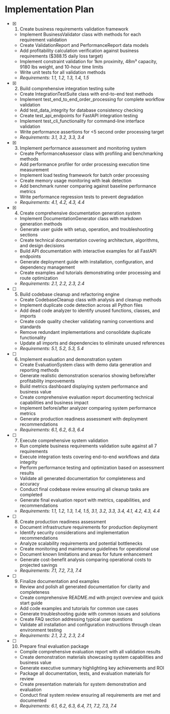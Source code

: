 # Implementation Plan

- [x] 1. Create business requirements validation framework
  - Implement BusinessValidator class with methods for each requirement validation
  - Create ValidationReport and PerformanceReport data models
  - Add profitability calculation verification against business requirements ($388.15 daily loss target)
  - Implement constraint validation for 1km proximity, 48m³ capacity, 9180 lbs weight, and 10-hour time limits
  - Write unit tests for all validation methods
  - _Requirements: 1.1, 1.2, 1.3, 1.4, 1.5_

- [x] 2. Build comprehensive integration testing suite
  - Create IntegrationTestSuite class with end-to-end test methods
  - Implement test_end_to_end_order_processing for complete workflow validation
  - Add test_data_integrity for database consistency checking
  - Create test_api_endpoints for FastAPI integration testing
  - Implement test_cli_functionality for command-line interface validation
  - Write performance assertions for <5 second order processing target
  - _Requirements: 3.1, 3.2, 3.3, 3.4_

- [x] 3. Implement performance assessment and monitoring system
  - Create PerformanceAssessor class with profiling and benchmarking methods
  - Add performance profiler for order processing execution time measurement
  - Implement load testing framework for batch order processing
  - Create memory usage monitoring with leak detection
  - Add benchmark runner comparing against baseline performance metrics
  - Write performance regression tests to prevent degradation
  - _Requirements: 4.1, 4.2, 4.3, 4.4_

- [x] 4. Create comprehensive documentation generation system
  - Implement DocumentationGenerator class with markdown generation methods
  - Generate user guide with setup, operation, and troubleshooting sections
  - Create technical documentation covering architecture, algorithms, and design decisions
  - Build API documentation with interactive examples for all FastAPI endpoints
  - Generate deployment guide with installation, configuration, and dependency management
  - Create examples and tutorials demonstrating order processing and route optimization
  - _Requirements: 2.1, 2.2, 2.3, 2.4_

- [ ] 5. Build codebase cleanup and refactoring engine
  - Create CodebaseCleanup class with analysis and cleanup methods
  - Implement duplicate code detection across all Python files
  - Add dead code analyzer to identify unused functions, classes, and imports
  - Create code quality checker validating naming conventions and standards
  - Remove redundant implementations and consolidate duplicate functionality
  - Update all imports and dependencies to eliminate unused references
  - _Requirements: 5.1, 5.2, 5.3, 5.4_

- [ ] 6. Implement evaluation and demonstration system
  - Create EvaluationSystem class with demo data generation and reporting methods
  - Generate realistic demonstration scenarios showing before/after profitability improvements
  - Build metrics dashboard displaying system performance and business value
  - Create comprehensive evaluation report documenting technical capabilities and business impact
  - Implement before/after analyzer comparing system performance metrics
  - Generate production readiness assessment with deployment recommendations
  - _Requirements: 6.1, 6.2, 6.3, 6.4_

- [ ] 7. Execute comprehensive system validation
  - Run complete business requirements validation suite against all 7 requirements
  - Execute integration tests covering end-to-end workflows and data integrity
  - Perform performance testing and optimization based on assessment results
  - Validate all generated documentation for completeness and accuracy
  - Conduct final codebase review ensuring all cleanup tasks are completed
  - Generate final evaluation report with metrics, capabilities, and recommendations
  - _Requirements: 1.1, 1.2, 1.3, 1.4, 1.5, 3.1, 3.2, 3.3, 3.4, 4.1, 4.2, 4.3, 4.4_

- [ ] 8. Create production readiness assessment
  - Document infrastructure requirements for production deployment
  - Identify security considerations and implementation recommendations
  - Analyze scalability requirements and potential bottlenecks
  - Create monitoring and maintenance guidelines for operational use
  - Document known limitations and areas for future enhancement
  - Generate cost-benefit analysis comparing operational costs to projected savings
  - _Requirements: 7.1, 7.2, 7.3, 7.4_

- [ ] 9. Finalize documentation and examples
  - Review and polish all generated documentation for clarity and completeness
  - Create comprehensive README.md with project overview and quick start guide
  - Add code examples and tutorials for common use cases
  - Generate troubleshooting guide with common issues and solutions
  - Create FAQ section addressing typical user questions
  - Validate all installation and configuration instructions through clean environment testing
  - _Requirements: 2.1, 2.2, 2.3, 2.4_

- [ ] 10. Prepare final evaluation package
  - Compile comprehensive evaluation report with all validation results
  - Create demonstration materials showcasing system capabilities and business value
  - Generate executive summary highlighting key achievements and ROI
  - Package all documentation, tests, and evaluation materials for review
  - Create presentation materials for system demonstration and evaluation
  - Conduct final system review ensuring all requirements are met and documented
  - _Requirements: 6.1, 6.2, 6.3, 6.4, 7.1, 7.2, 7.3, 7.4_